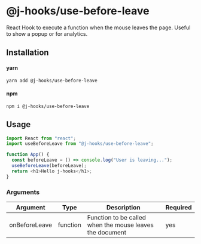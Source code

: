 # @j-hooks/use-before-leave

React Hook to execute a function when the mouse leaves the page. Useful to show a popup or for analytics.

## Installation

#### yarn

`yarn add @j-hooks/use-before-leave`

#### npm

`npm i @j-hooks/use-before-leave`

## Usage

```js
import React from "react";
import useBeforeLeave from "@j-hooks/use-before-leave";

function App() {
  const beforeLeave = () => console.log("User is leaving...");
  useBeforeLeave(beforeLeave);
  return <h1>Hello j-hooks</h1>;
}
```

### Arguments

| Argument      | Type     | Description                                              | Required |
| ------------- | -------- | -------------------------------------------------------- | -------- |
| onBeforeLeave | function | Function to be called when the mouse leaves the document | yes      |
